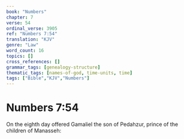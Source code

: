 ```yaml
---
book: "Numbers"
chapter: 7
verse: 54
ordinal_verse: 3905
ref: "Numbers 7:54"
translation: "KJV"
genre: "Law"
word_count: 16
topics: []
cross_references: []
grammar_tags: [genealogy-structure]
thematic_tags: [names-of-god, time-units, time]
tags: ["Bible","KJV","Numbers"]
---
```


# Numbers 7:54

On the eighth day offered Gamaliel the son of Pedahzur, prince of the children of Manasseh:
